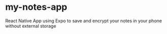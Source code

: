 # my-notes-app

React Native App using Expo to save and encrypt your notes in your phone without external storage
